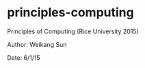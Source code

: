 # principles-computing
Principles of Computing (Rice University 2015)

Author: Weikang Sun

Date: 6/1/15
